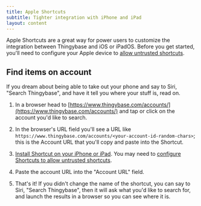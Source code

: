 ```yaml
---
title: Apple Shortcuts
subtitle: Tighter integration with iPhone and iPad
layout: content
---
```


Apple Shortcuts are a great way for power users to customize the integration between Thingybase and iOS or iPadOS. Before you get started, you'll need to configure your Apple device to [allow untrusted shortcuts](https://support.apple.com/en-us/HT210628).

## Find items on account

If you dream about being able to take out your phone and say to Siri, "Search Thingybase", and have it tell you where your stuff is, read on.

1. In a browser head to [https://www.thingybase.com/accounts/](https://www.thingybase.com/accounts/) and tap or click on the account you'd like to search.

2. In the browser's URL field you'll see a URL like `https://www.thingybase.com/accounts/<your-account-id-random-chars>`; this is the Account URL that you'll copy and paste into the Shortcut.

3. [Install Shortcut on your iPhone or iPad](https://www.icloud.com/shortcuts/a34a5d2e389641f088e6957eb3a937d6). You may need to [configure Shortcuts to allow untrusted shortcuts](https://support.apple.com/en-us/HT210628).

4. Paste the account URL into the "Account URL" field.

5. That's it! If you didn't change the name of the shortcut, you can say to Siri, "Search Thingybase", then it will ask what you'd like to search for, and launch the results in a browser so you can see where it is.
